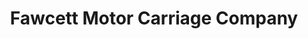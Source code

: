 ---
title: "Fawcett Motor Carriage Company"
url: /whitby/fawcett-motor-carriage-company/
shop: car repair
---